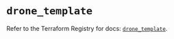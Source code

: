 # `drone_template`

Refer to the Terraform Registry for docs: [`drone_template`](https://registry.terraform.io/providers/kazanexpress/drone/0.4.0/docs/resources/template).
